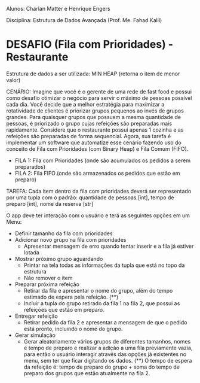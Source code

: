 Alunos: Charlan Matter e Henrique Engers

Disciplina: Estrutura de Dados Avançada (Prof. Me. Fahad Kalil)

# DESAFIO (Fila com Prioridades) - Restaurante

Estrutura de dados a ser utilizada: MIN HEAP (retorna o item de menor valor)

CENÁRIO: Imagine que você é o gerente de uma rede de fast food e possui como desafio otimizar o negócio para servir o máximo de pessoas possível cada dia. Você decide que a melhor estratégia para maximizar a rotatividade de clientes é priorizar grupos pequenos ao invés de grupos grandes. Para quaisquer grupos que possuem a mesma quantidade de pessoas, é priorizado o grupo cujas refeições são preparadas mais rapidamente. Considere que o restaurante possui apenas 1 cozinha e as refeições são preparadas de forma sequencial. Agora, sua tarefa é implementar um software que automatize esse cenário fazendo uso do conceito de
Fila com Prioridades (com Binary Heap) e Fila Comum (FIFO).

- FILA 1: Fila com Prioridades (onde são acumulados os pedidos a serem preparados)
- FILA 2: Fila FIFO (onde são armazenados os pedidos que estão em preparo)

TAREFA:
Cada item dentro da fila com prioridades deverá ser representado por uma tupla com o padrão: quantidade de pessoas [int], tempo de preparo [int], nome da reserva [str]

O app deve ter interação com o usuário e terá as seguintes opções em um Menu:
- Definir tamanho da fila com prioridades
- Adicionar novo grupo na fila com prioridades
    - Apresentar mensagem de erro quando tentar inserir e a fila já estiver lotada
- Mostrar próximo grupo aguardando
    - Printar na tela todas as informações da tupla que está no topo da estrutura
    - Não remover o item
- Preparar próxima refeição
    - Retirar da fila e apresentar o nome do grupo, além do tempo estimado de espera pela refeição. (**)
    - Incluir a tupla do grupo retirado da fila 1 na fila 2, que possui as refeições que estão em preparo.
- Entregar refeição
    - Retirar pedido da fila 2 e apresentar a mensagem de que o pedido está pronto, incluindo o nome do grupo.
- Gerar simulação
    - Gerar aleatoriamente vários grupos de diferentes tamanhos, nomes e tempo de preparo e realizar a adição a uma fila previamente vazia, para então o usuário interagir através das opções já existentes no menu, sem ter que ficar digitando os dados.
(**) O tempo de espera da refeição é: tempo de preparo do grupo + soma do tempo de preparo dos grupos que estão atualmente na fila 2.

